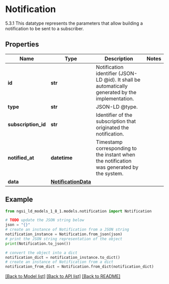 # Notification

5.3.1 This datatype represents the parameters that allow building a notification to be sent to a subscriber. 

## Properties

Name | Type | Description | Notes
------------ | ------------- | ------------- | -------------
**id** | **str** | Notification identifier (JSON-LD @id). It shall be automatically generated by the implementation.  | 
**type** | **str** | JSON-LD @type.  | 
**subscription_id** | **str** | Identifier of the subscription that originated the notification.  | 
**notified_at** | **datetime** | Timestamp corresponding to the instant when the notification was generated by the system.  | 
**data** | [**NotificationData**](NotificationData.md) |  | 

## Example

```python
from ngsi_ld_models_1_8_1.models.notification import Notification

# TODO update the JSON string below
json = "{}"
# create an instance of Notification from a JSON string
notification_instance = Notification.from_json(json)
# print the JSON string representation of the object
print(Notification.to_json())

# convert the object into a dict
notification_dict = notification_instance.to_dict()
# create an instance of Notification from a dict
notification_from_dict = Notification.from_dict(notification_dict)
```
[[Back to Model list]](../README.md#documentation-for-models) [[Back to API list]](../README.md#documentation-for-api-endpoints) [[Back to README]](../README.md)


